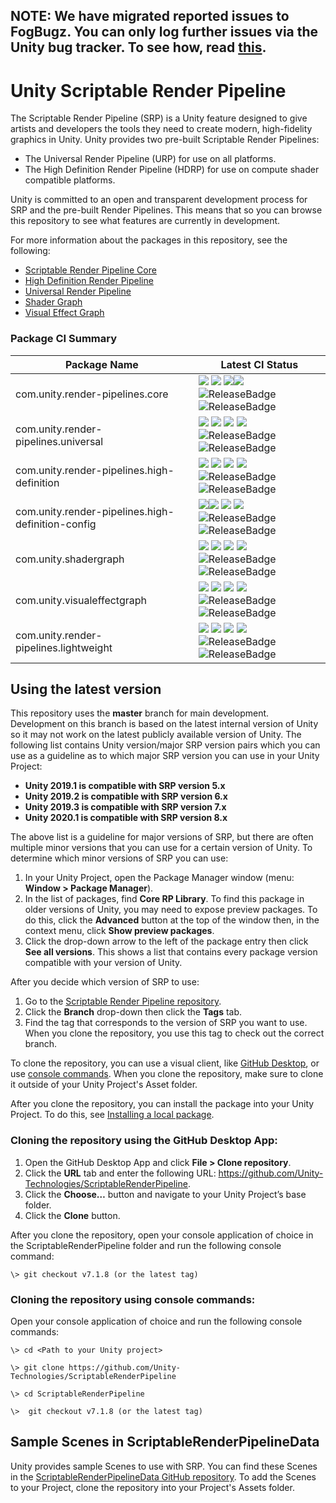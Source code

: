 ## NOTE: We have migrated reported issues to FogBugz. You can only log further issues via the Unity bug tracker. To see how, read [this](https://unity3d.com/unity/qa/bug-reporting).

# Unity Scriptable Render Pipeline
The Scriptable Render Pipeline (SRP) is a Unity feature designed to give artists and developers the tools they need to create modern, high-fidelity graphics in Unity. Unity provides two pre-built Scriptable Render Pipelines:

* The Universal Render Pipeline (URP) for use on all platforms.
* The High Definition Render Pipeline (HDRP) for use on compute shader compatible platforms.

Unity is committed to an open and transparent development process for SRP and the pre-built Render Pipelines. This means that so you can browse this repository to see what features are currently in development.

For more information about the packages in this repository, see the following:

* [Scriptable Render Pipeline Core](https://docs.unity3d.com/Packages/com.unity.render-pipelines.core@latest/index.html)
* [High Definition Render Pipeline](https://docs.unity3d.com/Packages/com.unity.render-pipelines.high-definition@latest/index.html)
* [Universal Render Pipeline](https://docs.unity3d.com/Packages/com.unity.render-pipelines.universal@latest/index.html)
* [Shader Graph](https://docs.unity3d.com/Packages/com.unity.shadergraph@latest/index.html)
* [Visual Effect Graph](https://docs.unity3d.com/Packages/com.unity.visualeffectgraph@latest/index.html)

### Package CI Summary

Package Name | Latest CI Status
------------ | ---------
com.unity.render-pipelines.core | [![](https://badge-proxy.cds.internal.unity3d.com/658ed6e2-cb73-4c17-909e-1c558e402f15)](https://badges.cds.internal.unity3d.com/packages/com.unity.render-pipelines.core/build-info?branch=7.x.x%2Frelease&testWorkflow=package-isolation) [![](https://badge-proxy.cds.internal.unity3d.com/d97b521a-469f-4c39-9176-efba794011d2)](https://badges.cds.internal.unity3d.com/packages/com.unity.render-pipelines.core/dependencies-info?branch=7.x.x%2Frelease&testWorkflow=updated-dependencies) [![](https://badge-proxy.cds.internal.unity3d.com/74b65e22-f1c3-4b3a-a6e9-6c1528314bc4)](https://badges.cds.internal.unity3d.com/packages/com.unity.render-pipelines.core/dependants-info)[![](https://badge-proxy.cds.internal.unity3d.com/ce5c4776-4467-468a-9251-ce9f232b3fdd)](https://badges.cds.internal.unity3d.com/packages/com.unity.render-pipelines.core/warnings-info?branch=7.x.x%2Frelease) ![ReleaseBadge](https://badge-proxy.cds.internal.unity3d.com/90be70c3-cd3c-4275-940c-8ca0262fb711) ![ReleaseBadge](https://badge-proxy.cds.internal.unity3d.com/73c999ed-fd64-4df1-a6b8-77df8cbfe50f)
com.unity.render-pipelines.universal | [![](https://badge-proxy.cds.internal.unity3d.com/83da995f-a4e5-46d7-8965-4dd38cc6d0a2)](https://badges.cds.internal.unity3d.com/packages/com.unity.render-pipelines.universal/build-info?branch=7.x.x%2Frelease&testWorkflow=package-isolation) [![](https://badge-proxy.cds.internal.unity3d.com/4758e59a-2dcb-40ee-8e41-6b779340a25b)](https://badges.cds.internal.unity3d.com/packages/com.unity.render-pipelines.universal/dependencies-info?branch=7.x.x%2Frelease&testWorkflow=updated-dependencies) [![](https://badge-proxy.cds.internal.unity3d.com/2eaeea22-a937-4476-ac4b-6071378be1ba)](https://badges.cds.internal.unity3d.com/packages/com.unity.render-pipelines.universal/dependants-info) [![](https://badge-proxy.cds.internal.unity3d.com/b15d41d5-df2b-4411-9413-7f8c8ea369be)](https://badges.cds.internal.unity3d.com/packages/com.unity.render-pipelines.universal/warnings-info?branch=7.x.x%2Frelease) ![ReleaseBadge](https://badge-proxy.cds.internal.unity3d.com/5a632a87-cc88-4414-be12-394dfeb934df) ![ReleaseBadge](https://badge-proxy.cds.internal.unity3d.com/28dfd57b-54d1-45ca-80d3-94d96dbbcfd0)
com.unity.render-pipelines.high-definition | [![](https://badge-proxy.cds.internal.unity3d.com/a8b1403f-68dd-4d9e-8198-39931007b1d2)](https://badges.cds.internal.unity3d.com/packages/com.unity.render-pipelines.high-definition/build-info?branch=7.x.x%2Frelease&testWorkflow=package-isolation) [![](https://badge-proxy.cds.internal.unity3d.com/1038f4d6-9ace-4e6e-aa5f-1793f222716d)](https://badges.cds.internal.unity3d.com/packages/com.unity.render-pipelines.high-definition/dependencies-info?branch=7.x.x%2Frelease&testWorkflow=updated-dependencies) [![](https://badge-proxy.cds.internal.unity3d.com/d3ed9e4b-d9c4-4401-b952-ed5808aafe44)](https://badges.cds.internal.unity3d.com/packages/com.unity.render-pipelines.high-definition/dependants-info) [![](https://badge-proxy.cds.internal.unity3d.com/7e6d655c-ce18-4546-8f2e-6ee85583f244)](https://badges.cds.internal.unity3d.com/packages/com.unity.render-pipelines.high-definition/warnings-info?branch=7.x.x%2Frelease) ![ReleaseBadge](https://badge-proxy.cds.internal.unity3d.com/b7d3bcae-9ad8-4375-a683-1b907828137f) ![ReleaseBadge](https://badge-proxy.cds.internal.unity3d.com/1ef3d7d0-cea1-4955-9276-e34c0952afbb)
com.unity.render-pipelines.high-definition-config | [![](https://badge-proxy.cds.internal.unity3d.com/25b27fae-b4c9-4ef9-84c2-8ca7f38c2262)](https://badges.cds.internal.unity3d.com/packages/com.unity.render-pipelines.high-definition-config/build-info?branch=7.x.x%2Frelease&testWorkflow=package-isolation)[![](https://badge-proxy.cds.internal.unity3d.com/2abd0987-57c9-41a4-bc89-04037fe17057)](https://badges.cds.internal.unity3d.com/packages/com.unity.render-pipelines.high-definition-config/dependencies-info?branch=7.x.x%2Frelease&testWorkflow=updated-dependencies) [![](https://badge-proxy.cds.internal.unity3d.com/ab12a6a1-17e5-478f-9916-7cfe77f2dbbb)](https://badges.cds.internal.unity3d.com/packages/com.unity.render-pipelines.high-definition-config/dependants-info) [![](https://badge-proxy.cds.internal.unity3d.com/b5ba525c-426a-4fa8-a783-e6b0001d430c)](https://badges.cds.internal.unity3d.com/packages/com.unity.render-pipelines.high-definition-config/warnings-info?branch=7.x.x%2Frelease) ![ReleaseBadge](https://badge-proxy.cds.internal.unity3d.com/59fd14b1-3fc2-49e4-bf24-950f1482323f) ![ReleaseBadge](https://badge-proxy.cds.internal.unity3d.com/d0fb96fc-6ff8-45a8-a317-ec19f30894cc)
com.unity.shadergraph | [![](https://badge-proxy.cds.internal.unity3d.com/5f2ebc29-a76f-40e3-8f2c-9b3f19e382ce)](https://badges.cds.internal.unity3d.com/packages/com.unity.shadergraph/build-info?branch=7.x.x%2Frelease&testWorkflow=package-isolation) [![](https://badge-proxy.cds.internal.unity3d.com/f20fc57c-45d3-4990-8f1f-d311c79c0824)](https://badges.cds.internal.unity3d.com/packages/com.unity.shadergraph/dependencies-info?branch=7.x.x%2Frelease&testWorkflow=updated-dependencies) [![](https://badge-proxy.cds.internal.unity3d.com/7e1ee3c6-0477-4076-a2af-3376ead10421)](https://badges.cds.internal.unity3d.com/packages/com.unity.shadergraph/dependants-info) [![](https://badge-proxy.cds.internal.unity3d.com/dc92bffa-83bc-49af-b432-eaf1376b8935)](https://badges.cds.internal.unity3d.com/packages/com.unity.shadergraph/warnings-info?branch=7.x.x%2Frelease) ![ReleaseBadge](https://badge-proxy.cds.internal.unity3d.com/e2171d56-50c8-4803-964c-a63dcc728355) ![ReleaseBadge](https://badge-proxy.cds.internal.unity3d.com/30fe71f1-5838-4bf9-84eb-26a42320e4a2)
com.unity.visualeffectgraph | [![](https://badge-proxy.cds.internal.unity3d.com/bbc6e3c6-5113-451d-bab1-71c2f14ae9ef)](https://badges.cds.internal.unity3d.com/packages/com.unity.visualeffectgraph/build-info?branch=7.x.x%2Frelease&testWorkflow=package-isolation) [![](https://badge-proxy.cds.internal.unity3d.com/77e84168-aec9-44d6-94ce-c9404d3aebcc)](https://badges.cds.internal.unity3d.com/packages/com.unity.visualeffectgraph/dependencies-info?branch=7.x.x%2Frelease&testWorkflow=updated-dependencies) [![](https://badge-proxy.cds.internal.unity3d.com/c10f50c2-2a79-4d0a-a763-54dcb40d027f)](https://badges.cds.internal.unity3d.com/packages/com.unity.visualeffectgraph/dependants-info) [![](https://badge-proxy.cds.internal.unity3d.com/82a3dcaa-f077-43ed-9573-6b19327024ec)](https://badges.cds.internal.unity3d.com/packages/com.unity.visualeffectgraph/warnings-info?branch=7.x.x%2Frelease) ![ReleaseBadge](https://badge-proxy.cds.internal.unity3d.com/59b6ec9b-c477-4767-82ba-d2390e70cede) ![ReleaseBadge](https://badge-proxy.cds.internal.unity3d.com/ae2fb4f5-43dc-4ad2-8c94-7190dbcdc132)
com.unity.render-pipelines.lightweight | [![](https://badge-proxy.cds.internal.unity3d.com/9e82bdfb-323e-4053-857d-53ae40105738)](https://badges.cds.internal.unity3d.com/packages/com.unity.render-pipelines.lightweight/build-info?branch=7.x.x%2Frelease&testWorkflow=package-isolation) [![](https://badge-proxy.cds.internal.unity3d.com/c9df9d2b-7132-405a-8437-f89a74192067)](https://badges.cds.internal.unity3d.com/packages/com.unity.render-pipelines.lightweight/dependencies-info?branch=7.x.x%2Frelease&testWorkflow=updated-dependencies) [![](https://badge-proxy.cds.internal.unity3d.com/7e4aae95-2a9a-471c-a5f8-e8faf3675454)](https://badges.cds.internal.unity3d.com/packages/com.unity.render-pipelines.lightweight/dependants-info) [![](https://badge-proxy.cds.internal.unity3d.com/af483d19-8862-4ccf-ae50-48f1605cce3e)](https://badges.cds.internal.unity3d.com/packages/com.unity.render-pipelines.lightweight/warnings-info?branch=7.x.x%2Frelease) ![ReleaseBadge](https://badge-proxy.cds.internal.unity3d.com/679931b4-d19f-4788-90af-be45f40f3a11) ![ReleaseBadge](https://badge-proxy.cds.internal.unity3d.com/a11f872a-60e4-4a16-a3f7-4ac888bcd879)


## Using the latest version

This repository uses the **master** branch for main development. Development on this branch is based on the latest internal version of Unity so it may not work on the latest publicly available version of Unity. The following list contains Unity version/major SRP version pairs which you can use as a guideline as to which major SRP version you can use in your Unity Project:

- **Unity 2019.1 is compatible with SRP version 5.x**
- **Unity 2019.2 is compatible with SRP version 6.x**
- **Unity 2019.3 is compatible with SRP version 7.x**
- **Unity 2020.1 is compatible with SRP version 8.x**

The above list is a guideline for major versions of SRP, but there are often multiple minor versions that you can use for a certain version of Unity. To determine which minor versions of SRP you can use:

1. In your Unity Project, open the Package Manager window (menu: **Window > Package Manager**).
2. In the list of packages, find **Core RP Library**. To find this package in older versions of Unity, you may need to expose preview packages. To do this, click the **Advanced** button at the top of the window then, in the context menu, click **Show preview packages**.
3. Click the drop-down arrow to the left of the package entry then click **See all versions**. This shows a list that contains every package version compatible with your version of Unity.

After you decide which version of SRP to use:

1. Go to the [Scriptable Render Pipeline repository](https://github.com/Unity-Technologies/ScriptableRenderPipeline).
2. Click the **Branch** drop-down then click the **Tags** tab.
3. Find the tag that corresponds to the version of SRP you want to use. When you clone the repository, you use this tag to check out the correct branch.

To clone the repository, you can use a visual client, like [GitHub Desktop](#GitHubDesktop), or use [console commands](#ConsoleCommands). When you clone the repository, make sure to clone it outside of your Unity Project's Asset folder. 

After you clone the repository, you can install the package into your Unity Project. To do this, see [Installing a local package](https://docs.unity3d.com/Manual/upm-ui-local.html).

<a name="GitHubDesktop"></a>

### Cloning the repository using the GitHub Desktop App:

1. Open the GitHub Desktop App and click **File > Clone repository**.
2. Click the **URL** tab and enter the following URL: https://github.com/Unity-Technologies/ScriptableRenderPipeline.
3. Click the **Choose…** button and navigate to your Unity Project’s base folder.
4. Click the **Clone** button.

After you clone the repository, open your console application of choice in the ScriptableRenderPipeline folder and run the following console command:

`\> git checkout v7.1.8 (or the latest tag)`

<a name="ConsoleCommands"></a>

### Cloning the repository using console commands:

Open your console application of choice and run the following console commands:

```
\> cd <Path to your Unity project>

\> git clone https://github.com/Unity-Technologies/ScriptableRenderPipeline

\> cd ScriptableRenderPipeline

\>  git checkout v7.1.8 (or the latest tag)
```

## Sample Scenes in ScriptableRenderPipelineData

Unity provides sample Scenes to use with SRP. You can find these Scenes in the [ScriptableRenderPipelineData GitHub repository](https://github.com/Unity-Technologies/ScriptableRenderPipelineData). To add the Scenes to your Project, clone the repository into your Project's Assets folder.